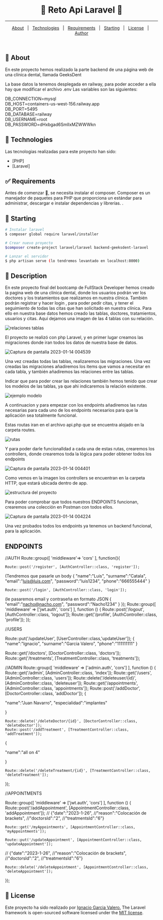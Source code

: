 <!-- Status -->

 <h1 align="center"> 
	🚧  Reto Api Laravel 🚀 
</h1> 

<hr> 

<p align="center">
  <a href="#dart-about">About</a> &#xa0; | &#xa0; 
  <a href="#rocket-technologies">Technologies</a> &#xa0; | &#xa0;
  <a href="#white_check_mark-requirements">Requirements</a> &#xa0; | &#xa0;
  <a href="#checkered_flag-starting">Starting</a> &#xa0; | &#xa0;
  <a href="#memo-license">License</a> &#xa0; | &#xa0;
  <a href="https://github.com/{{YOUR_GITHUB_USERNAME}}" target="_blank">Author</a>
</p>

<br>

## :dart: About ##

En este proyecto hemos realizado la parte backend de una página web de una clínica dental, llamada GeeksDent

La base datos la tenemos desplegada en railway, para poder acceder a ella hay que modificar el archivo .env
Las variables son las siguientes:

DB_CONNECTION=mysql
<br>
DB_HOST=containers-us-west-156.railway.app
<br>
DB_PORT=5495
<br>
DB_DATABASE=railway
<br>
DB_USERNAME=root
<br>
DB_PASSWORD=dHxbgad6SmlIxMZWWWkn

## :rocket: Technologies ##

Las tecnologias realizadas para este proyecto han sido:

- [PHP]
- [Laravel]


## :white_check_mark: Requirements ##

Antes de comenzar :checkered_flag:, se necesita instalar el composer. Composer es un manejador de
paquetes para PHP que proporciona un
estándar para administrar, descargar e
instalar dependencias y librerías. .

## :checkered_flag: Starting ##

```bash
# Instalar laravel
$ composer global require laravel/installer

# Crear nuevo proyecto
$composer create-project laravel/laravel backend-geeksdent-laravel

# Lanzar el servidor
$ php artisan serve (lo tendremos levantado en localhost:8000)

```

## 📝 Description ##

En este proyecto final del bootcamp de FullStack Developer hemos creado la pagina web de una clínica dental, donde los usuarios podrán ver los doctores y los tratamientos que realizamos en nuestra clínica. También podrán registrar y hacer login , para poder pedir citas, y tener el seguimiento de todas las citas que han solicitado en nuestra clínica.
Para ello en nuestra base datos hemos creado las tablas, doctores, tratamientos, usuarios y citas. Aquí dejamos una imagen de las 4 tablas con su relación.



![relaciones tablas](https://user-images.githubusercontent.com/109297564/212437972-1d37762a-3fe0-4476-ac7d-4324e1697154.jpg)



El proyecto se realizó con php Laravel, y en primer lugar creamos las migraciones donde iran todos los datos de nuestra base de datos.

![Captura de pantalla 2023-01-14 004539](https://user-images.githubusercontent.com/109297564/212438245-c0a2f112-4f01-4057-95b7-778a505520c1.jpg)


Una vez creadas todas las tablas, realizaremos las migraciones. Una vez creadas las migraciones añadiremos los items que vamos a necesitar en cada tabla, y también añadiremos las relaciones entre las tablas.

Indicar que para poder crear las relaciones también hemos tenido que crear los modelos de las tablas, ya que ahi indicaremos la relación existente.

![ejemplo modelo](https://user-images.githubusercontent.com/109297564/212437948-19bf0975-b763-47d1-a368-5b7b76a42032.jpg)


A continuacion y para empezar con los endpoints añadiremos las rutas necesarias para cada uno de los endpoints necesarios para que la aplicación sea totalmente funcional.

Estas routas iran en el archivo api.php que se encuentra alojado en la carpeta routes.

![rutas](https://user-images.githubusercontent.com/109297564/212437927-2cc207bb-9349-4635-97bb-d6ac6c09bf64.jpg)


Y para poder darle funcionalIdad a cada una de estas rutas, crearemos los controllers, donde crearemos toda la lógica para poder obtener todos los endpoints

![Captura de pantalla 2023-01-14 004401](https://user-images.githubusercontent.com/109297564/212438156-d10e23c8-0ed5-4e45-ba49-ec9fb8eb51e7.jpg)


Como vemos en la imagen los  controllers se encuentran en la carpeta HTTP, que estará ubicada dentro de app.


![estructura del proyecto](https://user-images.githubusercontent.com/109297564/212438178-67cb4975-3c7f-49c9-a7cc-4767d32c8e35.jpg)


Para poder comprobar que todos nuestros ENDPOINTS funcionan, crearemos una colección en Postman con todos ellos.


![Captura de pantalla 2023-01-14 004224](https://user-images.githubusercontent.com/109297564/212438031-6b3b9a3a-c469-4621-9142-3b18b3f1a693.jpg)



Una vez probados todos los endpoints ya tenemos un backend funcional, para la aplicación.

## ENDPOINTS ##

//AUTH
Route::group([
    'middleware'=> 'cors'
], function(){

    Route::post('/register', [AuthController::class, 'register']);
(Tendremos que pasarle un body {
  "name":"Luis",
            "surname":"Catala",
             "email":"luis@luis.com",
            "password":"luis1234",
            "phone":"666555444"
}



    Route::post('/login', [AuthController::class, 'login']);
(le pasaremos email y contraseña en formato JSON 
{
              "email":"nacho@nacho.com",
            "password":"Nacho1234"
}
});
Route::group([
    'middleware' => ['jwt.auth', 'cors']
], function () {
    Route::post('/logout', [AuthController::class, 'logout']);
    Route::get('/profile', [AuthController::class, 'profile']);
});

//USERS

Route::put('/updateUser', [UserController::class,'updateUser']);
{
            "name":"Ignacio",
            "surname":"Garcia Valero",
            "phone":"111111111"
}

Route::get('/doctors', [DoctorController::class, 'doctors']);
Route::get('/treatments', [TreatmentController::class, 'treatments']);


//ADMIN
Route::group([
    'middleware' =>
    ['admin.auth', 'cors']
], function () {
    Route::get('/admin', [AdminController::class, 'index']);
    Route::get('/users', [AdminController::class, 'users']);
    Route::delete('/deleteuser/{id}', [AdminController::class, 'deleteuser']);
    Route::get('/appointments', [AdminController::class, 'appointments']);
    Route::post('/addDoctor', [DoctorController::class, 'addDoctor']);
{

"name":"Juan Navarro",
"especialidad":"implantes"

}

    Route::delete('/deleteDoctor/{id}', [DoctorController::class, 'deleteDoctor']);
    Route::post('/addTreatment', [TreatmentController::class, 'addTreatment']);
{

"name":"all on 4"

}

    Route::delete('/deleteTreatment/{id}', [TreatmentController::class, 'deleteTreatment']);
});



//APPOINTMENTS

Route::group([
    'middleware' =>
   ['jwt.auth', 'cors'] 
], function () {
    Route::post('/addAppointment', [AppointmentController::class, 'addAppointment']);
   // {"date":"2023-1-26",
       //"reason":"Colocación de brackets",
       //"doctorsId":"2",
       //"treatmentsId":"6"}


    Route::get('/myAppointments', [AppointmentController::class, 'myAppointments']);
    
    Route::put('/updateAppointment', [AppointmentController::class, 'updateAppointment']);
   // {"date":"2023-1-26",
       //"reason":"Colocación de brackets",
       //"doctorsId":"2",
       //"treatmentsId":"6"}

    Route::delete('/deleteAppointment', [AppointmentController::class, 'deleteAppointment']);
});


## :memo: License ##

Este proyecto ha sido realizado por <a href="https://github.com/Naxete7">Ignacio Garcia Valero.</a>
The Laravel framework is open-sourced software licensed under the [MIT license](https://opensource.org/licenses/MIT).
